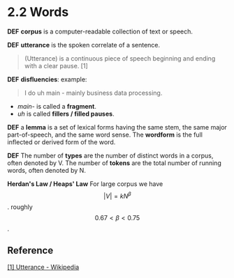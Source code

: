 # 2.2 Words

**DEF** **corpus** is a computer-readable collection of text or speech.

**DEF** **utterance** is the spoken correlate of a sentence.

> \(Utterance\) is a continuous piece of speech beginning and ending with a clear pause. \[1\]

**DEF** **disfluencies**: example:

> I do uh main - mainly business data processing.

* _main-_ is called a **fragment**.
* _uh_ is called **fillers / filled pauses**.

**DEF** a **lemma** is a set of lexical forms having the same stem, the same major part-of-speech, and the same word sense. The **wordform** is the full inflected or derived form of the word.

**DEF** The number of **types** are the number of distinct words in a corpus, often denoted by V. The number of **tokens** are the total number of running words, often denoted by N.

**Herdan's Law / Heaps' Law** For large corpus we have $$|V| = kN^\beta$$. roughly $$0.67 < \beta < 0.75$$.

## Reference

[\[1\] Utterance - Wikipedia](https://en.wikipedia.org/wiki/Utterance)



